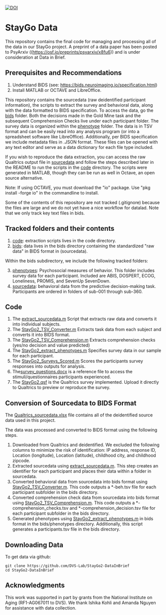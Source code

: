[![DOI](https://zenodo.org/badge/811528780.svg)](https://zenodo.org/doi/10.5281/zenodo.11513694)

# StayGo Data
This repository contains the final code for managing and processing all of the data in our StayGo project. A preprint of a data paper has been posted to PsyArxiv ((https://osf.io/preprints/psyarxiv/x8fu6)) and is under consideration at Data in Brief.

## Prerequisites and Recommendations
1. Understand BIDS (see: https://bids.neuroimaging.io/specification.html)
2. Install MATLAB or OCTAVE and LibreOffice.

This repository contains the sourcedata (raw deidentified participant information), the scripts to extract the survey and behavioral data, along with the data formatted to BIDS specification. To access the data, go the [bids](bids) folder. Both the decisions made in the Gold Mine task and the subsequent Comprehension Checks live under each participant folder. The survey data is organized within the [phenotype](phenotype) folder. The data is in TSV format and can be easily read into any analysis program (or into a spreadsheet software like LibreOffice). Additionally, per BIDS specification we include metadata files in .JSON format. These files can be opened with any text editor and serve as a data dictionary for each file type included.

If you wish to reproduce the data extraction, you can access the raw Qualtrics output file in [sourcedata](bids/sourcedata) and follow the steps described later in the README to run the scripts in the [code](code) directory. The scripts were generated in MATLAB, though they can be run as well in Octave, an open source alternative.

Note: If using OCTAVE, you must download the "io" package. Use "pkg install -forge io" in the commandline to install.

Some of the contents of this repository are not tracked (.gitignore) because the files are large and we do not yet have a nice workflow for datalad. Note that we only track key text files in bids.

## Tracked folders and their contents
1. [code](code): extraction scripts lives in the code directory.
2. [bids](bids): data lives in the bids directory containing the standardized "raw data" in BIDS format in (sourcedata).

Within the bids subdirectory, we include the following tracked folders:

3. [phenotypes](bids/phenotypes): Psychosocial measures of behavior. This folder includes survey data for each participant. Included are ABIS, DOSPERT, ECOG, Loneliness, PROMIS, and SevenUp SevenDown.
4. [sourcedata](bids/sourcedata): behavioral data from the predictive decision-making task. Participants are ordered in folders of sub-001 through sub-360. 

## Code 
1. The [extract_sourcedata.m](code/extract_sourcedata.m) Script that extracts raw data and converts it into individual subjects. 
2. The [StayGo2_TSV_Converter.m](code/StayGo2_TSV_Converter.m) Extracts task data from each subject and converts it into BIDS format. 
3. The [StayGo2_TSV_Comprehension.m](code/StayGo2_TSV_Comprehension.m) Extracts comprehension checks (yes/no decision and value predicted) 
4. The [StayGo2_extract_phenotypes.m](code/StayGo2_extract_phenotypes.m) Specifies survey data in our sample for each participant. 
5. The [StayGo2_Surveys_Scored.m](code/StayGo2_Surveys_Scored.m) Scores the participants survey responses into outputs for analysis.
6. The[survey_questions.docx](code/survey_questions.docx) is a reference file to access the stimuli/questionnaires participants experienced.
7. The [StayGo2.qsf](code/StayGo2.qsf) is the Qualtrics survey implemented. Upload it directly to Qualtrics to preview or reproduce the survey.

## Conversion of Sourcedata to BIDS Format
The [Qualtrics_sourcedata.xlsx](bids/sourcedata/Qualtrics_sourcedata.xlsx) file contains all of the deidentified source data used in this project.

The data was processed and converted to BIDS format using the following steps.

1. Downloaded from Qualtrics and deidentified. We excluded the following columns to minimize the risk of identification: IP address, response ID, Location (longitude), Location (latitude), childhood city, and childhood zipcode.
2. Extracted sourcedata using [extract_sourcedata.m](code/extract_sourcedata.m). This step creates an identifier for each participant and places their data within a folder in sourcedata.
3. Converted behavioral data from sourcedata into bids format using [StayGo2_TSV_Converter.m](code/StayGo2_TSV_Converter.m). This code outputs a *-beh.tsv file for each participant subfolder in the bids directory. 
4. Converted comprehension check data from sourcedata into bids format using [StayGo2_TSV_Comprehension.m](code/StayGo2_TSV_Comprehension.m). This code outputs a *-comprehension_checks.tsv and *-comprehension_decision.tsv file for each participant subfolder in the bids directory. 
5. Generated phenotypes using [StayGo2_extract_phenotypes.m](code/StayGo2_extract_phenotypes.m) in bids format in the bids/phenotypes directory. Additionally, this script generates a participants.tsv file in the bids directory.

## Downloading Data
To get data via github:
```
git clone https://github.com/DVS-Lab/StayGo2-DataInBrief
cd StayGo2-DataInBrief
```

## Acknowledgments
This work was supported in part by grants from the National Institute on Aging (RF1-AG067011 to DVS). We thank Ishika Kohli and Amanda Nguyen for assistance with data collection.
